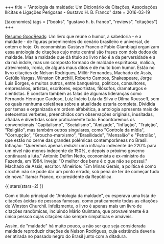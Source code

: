 +++
title = "Antologia da maldade: Um Dicionário de Citações, Associações Ilícitas e Ligações Perigosas - Gustavo H. B. Franco"
date = 2016-03-19

[taxonomies]
tags = ["books", "gustavo h. b. franco", "reviews", "citações"]
+++

[Resumo GoodReads](https://www.goodreads.com/book/show/27871962-antologia-da-maldade):
Um livro que reúne o humor, a sabedoria - e a maldade - de figuras
proeminentes do cenário brasileiro e universal, de ontem e hoje. Os
economistas Gustavo Franco e Fabio Giambiagi organizam essa antologia de
citações cujo mote central são frases com dois dedos de maldade. Mas a maldade
que dá título ao livro não é a da perversidade e a da má índole, mas um
composto formado de maldade espirituosa, malícia, atrevimento, ironia, de
alguns maus ditos e de muito bom humor. Estão no livro citações de Nelson
Rodrigues, Millôr Fernandes, Machado de Assis, Getúlio Vargas, Winston
Churchill, Roberto Campos, Shakespeare, Jorge Luis Borges, e muitos outros,
entre banqueiros, políticos, consultores, empresários, artistas, escritores,
esportistas, filósofos, dramaturgos e cientistas. E constam também as falas de
algumas lideranças como Fernando Henrique Cardoso, Luiz Inácio Lula da Silva e
Dilma Rousseff, sem os quais nenhuma coletânea sobre a atualidade estaria
completa. Dividida por temas e organizada em ordem alfabética, a antologia
apresenta mais de setecentos verbetes, preenchidos com observações originais,
inusitadas, afiadas e divertidas sobre praticamente tudo. Encontraremos os
convencionais "Capitalismo", "Socialismo", "Amizade", "Inflação", "Traição",
"Religião", mas também outros singulares, como "Controle da mídia",
"Corrupção", "Groucho-marxismo", "Brasilidade", "Mensalão" e "Petrolão", que
estão no cerne das grandes polêmicas contemporâneas no Brasil. Inflação:
"Queremos apenas reduzir uma inflação indecente de 220% para um nível não
menos indecente de 150%, e depois o próximo governo continuará a luta."
Antonio Delfim Netto, economista e ex-ministro da Fazenda, em 1984. Inveja: "O
melhor dos bens é o que não se possui." Machado de Assis, escritor. Mineirice:
"Em Minas Gerais, a política é como crochê: não se pode dar um ponto errado,
sob pena de ter de começar tudo de novo." Itamar Franco, ex-presidente da
República.


<!-- more -->

{{ stars(stars=2) }}

Com o título principal de "Antologia da maldade", eu esperava uma lista de
citações ácidas de pessoas famosas, como praticamente todas as citações de
Winston Churchil. Infelizmente, o livro é apenas mais um livro de citações
randômicas, incluindo Mário Quintana, que provavelmente é a única pessoa cujas
citações são sempre simpáticas e amáveis.

Assim, de "maldade" há muito pouco, a não ser que seja considerada maldade
reproduzir citações de Nelson Rodrigues, cuja existência deveria ser atirada
no passado negro do Brasil junto com a ditadura.
